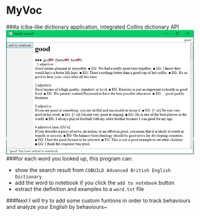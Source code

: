 # MyVoc
###a iciba-like dictionary application, integrated Collins dictionary API
![image](https://github.com/helenawang/MyVoc/blob/master/png/make_a_search.JPG)
###for each word you looked up, this program can:
* show the search result from `COBUILD Advanced British English Dictionary`
* add the word to notebook if you click the `add to notebook` button
* extract the definition and examples to a `word.txt` file

###Next I will try to add some custom funtions in order to track behaviours and analyze your English by behaviours~
